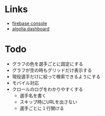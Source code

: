 # Links

- [firebase console](https://console.firebase.google.com/project/npb-career-stats-visualizer/overview)
- [algolia dashboard](https://www.algolia.com/apps/EO4ZHG0463/dashboard)

# Todo

- グラフの色を選手ごとに固定にする
- グラフが空の時もグリッドだけ表示する
- 現役選手だけに絞って検索できるようにする
- モバイル対応
- クロールのログをわかりやすくする
  - 選手名を書く
  - スキップ時にURLを出さない
  - 選手ごとに１行開ける